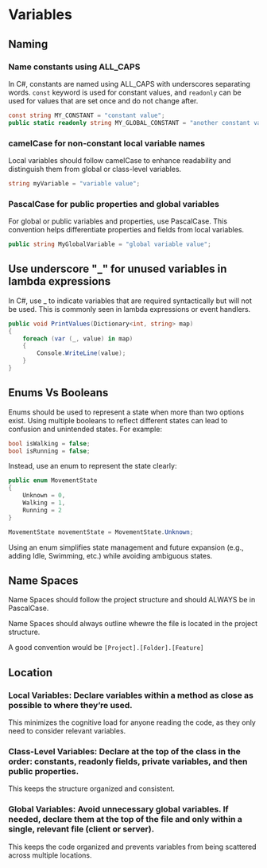# Variables

## Naming

### Name constants using ALL_CAPS
In C#, constants are named using ALL_CAPS with underscores separating words.
`const` keyword is used for constant values, and `readonly` can be used for values that are set once and do not change after.

```c#
const string MY_CONSTANT = "constant value";
public static readonly string MY_GLOBAL_CONSTANT = "another constant value";
```

### camelCase for non-constant local variable names
Local variables should follow camelCase to enhance readability and distinguish them from global or class-level variables.

```c#
string myVariable = "variable value";
```

### PascalCase for public properties and global variables
For global or public variables and properties, use PascalCase. This convention helps differentiate properties and fields from local variables.

```c#
public string MyGlobalVariable = "global variable value";
```

## Use underscore "_" for unused variables in lambda expressions
In C#, use _ to indicate variables that are required syntactically but will not be used.
This is commonly seen in lambda expressions or event handlers.

```c#
public void PrintValues(Dictionary<int, string> map)
{
    foreach (var (_, value) in map)
    {
        Console.WriteLine(value);
    }
}
```

## Enums Vs Booleans
Enums should be used to represent a state when more than two options exist.
Using multiple booleans to reflect different states can lead to confusion and unintended states. For example:


```c# title="BAD"
bool isWalking = false;
bool isRunning = false;
```

Instead, use an enum to represent the state clearly:

```c# title="GOOD"
public enum MovementState
{
    Unknown = 0,
    Walking = 1,
    Running = 2
}

MovementState movementState = MovementState.Unknown;
```

Using an enum simplifies state management and future expansion (e.g., adding Idle, Swimming, etc.) while avoiding ambiguous states.

## Name Spaces
Name Spaces should follow the project structure and should ALWAYS be in PascalCase.

Name Spaces should always outline whewre the file is located in the project structure.

A good convention would be `[Project].[Folder].[Feature]`

## Location

### Local Variables: Declare variables within a method as close as possible to where they’re used.
This minimizes the cognitive load for anyone reading the code, as they only need to consider relevant variables.

### Class-Level Variables: Declare at the top of the class in the order: constants, readonly fields, private variables, and then public properties.
This keeps the structure organized and consistent.

### Global Variables: Avoid unnecessary global variables. If needed, declare them at the top of the file and only within a single, relevant file (client or server).
This keeps the code organized and prevents variables from being scattered across multiple locations.
